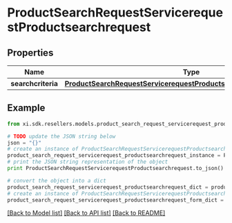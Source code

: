 # ProductSearchRequestServicerequestProductsearchrequest


## Properties

Name | Type | Description | Notes
------------ | ------------- | ------------- | -------------
**searchcriteria** | [**ProductSearchRequestServicerequestProductsearchrequestSearchcriteria**](ProductSearchRequestServicerequestProductsearchrequestSearchcriteria.md) |  | [optional] 

## Example

```python
from xi.sdk.resellers.models.product_search_request_servicerequest_productsearchrequest import ProductSearchRequestServicerequestProductsearchrequest

# TODO update the JSON string below
json = "{}"
# create an instance of ProductSearchRequestServicerequestProductsearchrequest from a JSON string
product_search_request_servicerequest_productsearchrequest_instance = ProductSearchRequestServicerequestProductsearchrequest.from_json(json)
# print the JSON string representation of the object
print ProductSearchRequestServicerequestProductsearchrequest.to_json()

# convert the object into a dict
product_search_request_servicerequest_productsearchrequest_dict = product_search_request_servicerequest_productsearchrequest_instance.to_dict()
# create an instance of ProductSearchRequestServicerequestProductsearchrequest from a dict
product_search_request_servicerequest_productsearchrequest_form_dict = product_search_request_servicerequest_productsearchrequest.from_dict(product_search_request_servicerequest_productsearchrequest_dict)
```
[[Back to Model list]](../README.md#documentation-for-models) [[Back to API list]](../README.md#documentation-for-api-endpoints) [[Back to README]](../README.md)


